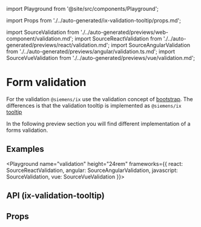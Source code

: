 import Playground from '@site/src/components/Playground';

import Props from './../auto-generated/ix-validation-tooltip/props.md';

import SourceValidation from './../auto-generated/previews/web-component/validation.md';
import SourceReactValidation from './../auto-generated/previews/react/validation.md';
import SourceAngularValidation from './../auto-generated/previews/angular/validation.ts.md';
import SourceVueValidation from './../auto-generated/previews/vue/validation.md';

# Form validation

For the validation `@siemens/ix` use the validation concept of [bootstrap](https://getbootstrap.com/docs/5.2/forms/validation/).
The differences is that the validation tooltip is implemented as `@siemens/ix` [tooltip](#properties-tooltip)

In the following preview section you will find different implementation of a forms validation.

## Examples

<Playground
name="validation" height="24rem"
frameworks={{
  react: SourceReactValidation,
  angular: SourceAngularValidation,
  javascript: SourceValidation,
  vue: SourceVueValidation
}}>
</Playground>

## API (ix-validation-tooltip)

## Props

<Props />
